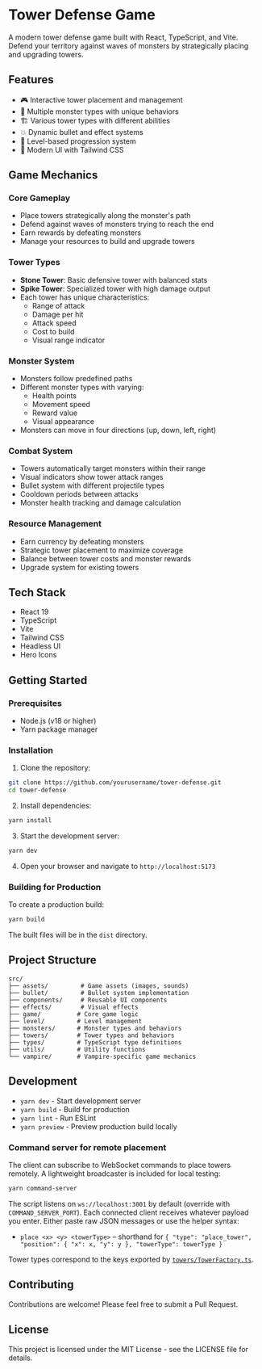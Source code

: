 # Tower Defense Game

A modern tower defense game built with React, TypeScript, and Vite. Defend your territory against waves of monsters by strategically placing and upgrading towers.

## Features

- 🎮 Interactive tower placement and management
- 🐉 Multiple monster types with unique behaviors
- 🏗️ Various tower types with different abilities
- 💥 Dynamic bullet and effect systems
- 🎯 Level-based progression system
- 🎨 Modern UI with Tailwind CSS

## Game Mechanics

### Core Gameplay

- Place towers strategically along the monster's path
- Defend against waves of monsters trying to reach the end
- Earn rewards by defeating monsters
- Manage your resources to build and upgrade towers

### Tower Types

- **Stone Tower**: Basic defensive tower with balanced stats
- **Spike Tower**: Specialized tower with high damage output
- Each tower has unique characteristics:
  - Range of attack
  - Damage per hit
  - Attack speed
  - Cost to build
  - Visual range indicator

### Monster System

- Monsters follow predefined paths
- Different monster types with varying:
  - Health points
  - Movement speed
  - Reward value
  - Visual appearance
- Monsters can move in four directions (up, down, left, right)

### Combat System

- Towers automatically target monsters within their range
- Visual indicators show tower attack ranges
- Bullet system with different projectile types
- Cooldown periods between attacks
- Monster health tracking and damage calculation

### Resource Management

- Earn currency by defeating monsters
- Strategic tower placement to maximize coverage
- Balance between tower costs and monster rewards
- Upgrade system for existing towers

## Tech Stack

- React 19
- TypeScript
- Vite
- Tailwind CSS
- Headless UI
- Hero Icons

## Getting Started

### Prerequisites

- Node.js (v18 or higher)
- Yarn package manager

### Installation

1. Clone the repository:

```bash
git clone https://github.com/yourusername/tower-defense.git
cd tower-defense
```

2. Install dependencies:

```bash
yarn install
```

3. Start the development server:

```bash
yarn dev
```

4. Open your browser and navigate to `http://localhost:5173`

### Building for Production

To create a production build:

```bash
yarn build
```

The built files will be in the `dist` directory.

## Project Structure

```
src/
├── assets/         # Game assets (images, sounds)
├── bullet/         # Bullet system implementation
├── components/     # Reusable UI components
├── effects/        # Visual effects
├── game/          # Core game logic
├── level/         # Level management
├── monsters/      # Monster types and behaviors
├── towers/        # Tower types and behaviors
├── types/         # TypeScript type definitions
├── utils/         # Utility functions
└── vampire/       # Vampire-specific game mechanics
```

## Development

- `yarn dev` - Start development server
- `yarn build` - Build for production
- `yarn lint` - Run ESLint
- `yarn preview` - Preview production build locally

### Command server for remote placement

The client can subscribe to WebSocket commands to place towers remotely. A
lightweight broadcaster is included for local testing:

```bash
yarn command-server
```

The script listens on `ws://localhost:3001` by default (override with
`COMMAND_SERVER_PORT`). Each connected client receives whatever payload you
enter. Either paste raw JSON messages or use the helper syntax:

- `place <x> <y> <towerType>` – shorthand for
  `{ "type": "place_tower", "position": { "x": x, "y": y }, "towerType": towerType }`

Tower types correspond to the keys exported by
[`towers/TowerFactory.ts`](src/towers/TowerFactory.ts).

## Contributing

Contributions are welcome! Please feel free to submit a Pull Request.

## License

This project is licensed under the MIT License - see the LICENSE file for details.
